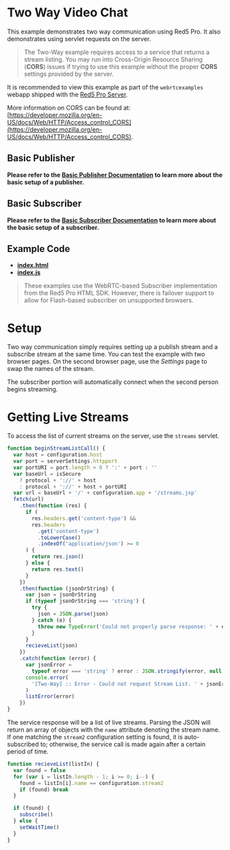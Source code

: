 # Two Way Video Chat

This example demonstrates two way communication using Red5 Pro. It also demonstrates using servlet requests on the server.

> The Two-Way example requires access to a service that returns a stream listing. You may run into Cross-Origin Resource Sharing (**CORS**) issues if trying to use this example without the proper **CORS** settings provided by the server.

It is recommended to view this example as part of the `webrtcexamples` webapp shipped with the [Red5 Pro Server](https://account.red5.net/download).

More information on CORS can be found at: [https://developer.mozilla.org/en-US/docs/Web/HTTP/Access_control_CORS](https://developer.mozilla.org/en-US/docs/Web/HTTP/Access_control_CORS).

## Basic Publisher

**Please refer to the [Basic Publisher Documentation](../publish/README.md) to learn more about the basic setup of a publisher.**

## Basic Subscriber

**Please refer to the [Basic Subscriber Documentation](../subscribe/README.md) to learn more about the basic setup of a subscriber.**

## Example Code

- **[index.html](index.html)**
- **[index.js](index.js)**

> These examples use the WebRTC-based Subscriber implementation from the Red5 Pro HTML SDK. However, there is failover support to allow for Flash-based subscriber on unsupported browsers.

# Setup

Two way communication simply requires setting up a publish stream and a subscribe stream at the same time. You can test the example with two browser pages. On the second browser page, use the _Settings_ page to swap the names of the stream.

The subscriber portion will automatically connect when the second person begins streaming.

# Getting Live Streams

To access the list of current streams on the server, use the `streams` servlet.

```js
function beginStreamListCall() {
  var host = configuration.host
  var port = serverSettings.httpport
  var portURI = port.length > 0 ? ':' + port : ''
  var baseUrl = isSecure
    ? protocol + '://' + host
    : protocol + '://' + host + portURI
  var url = baseUrl + '/' + configuration.app + '/streams.jsp'
  fetch(url)
    .then(function (res) {
      if (
        res.headers.get('content-type') &&
        res.headers
          .get('content-type')
          .toLowerCase()
          .indexOf('application/json') >= 0
      ) {
        return res.json()
      } else {
        return res.text()
      }
    })
    .then(function (jsonOrString) {
      var json = jsonOrString
      if (typeof jsonOrString === 'string') {
        try {
          json = JSON.parse(json)
        } catch (e) {
          throw new TypeError('Could not properly parse response: ' + e.message)
        }
      }
      recieveList(json)
    })
    .catch(function (error) {
      var jsonError =
        typeof error === 'string' ? error : JSON.stringify(error, null, 2)
      console.error(
        '[Two-Way] :: Error - Could not request Stream List. ' + jsonError
      )
      listError(error)
    })
}
```

The service response will be a list of live streams. Parsing the JSON will return an array of objects with the `name` attribute denoting the stream name. If one matching the `stream2` configuration setting is found, it is auto-subscribed to; otherwise, the service call is made again after a certain period of time.

```js
function recieveList(listIn) {
  var found = false
  for (var i = listIn.length - 1; i >= 0; i--) {
    found = listIn[i].name == configuration.stream2
    if (found) break
  }

  if (found) {
    subscribe()
  } else {
    setWaitTime()
  }
}
```
